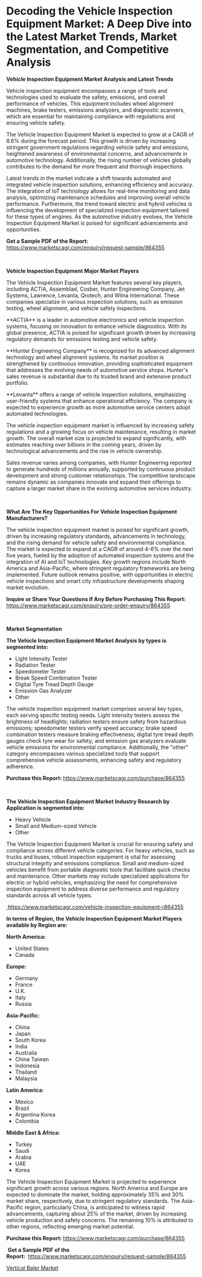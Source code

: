 <p><h1>Decoding the Vehicle Inspection Equipment Market: A Deep Dive into the Latest Market Trends, Market Segmentation, and Competitive Analysis</h1></p><p><strong>Vehicle Inspection Equipment Market Analysis and Latest Trends</strong></p>
<p><p>Vehicle inspection equipment encompasses a range of tools and technologies used to evaluate the safety, emissions, and overall performance of vehicles. This equipment includes wheel alignment machines, brake testers, emissions analyzers, and diagnostic scanners, which are essential for maintaining compliance with regulations and ensuring vehicle safety.</p><p>The Vehicle Inspection Equipment Market is expected to grow at a CAGR of 8.6% during the forecast period. This growth is driven by increasing stringent government regulations regarding vehicle safety and emissions, heightened awareness of environmental concerns, and advancements in automotive technology. Additionally, the rising number of vehicles globally contributes to the demand for more frequent and thorough inspections.</p><p>Latest trends in the market indicate a shift towards automated and integrated vehicle inspection solutions, enhancing efficiency and accuracy. The integration of IoT technology allows for real-time monitoring and data analysis, optimizing maintenance schedules and improving overall vehicle performance. Furthermore, the trend toward electric and hybrid vehicles is influencing the development of specialized inspection equipment tailored for these types of engines. As the automotive industry evolves, the Vehicle Inspection Equipment Market is poised for significant advancements and opportunities.</p></p>
<p><strong>Get a Sample PDF of the Report:&nbsp;</strong> <a href="https://www.marketscagr.com/enquiry/request-sample/864355?utm_campaign=2003&utm_medium=2&utm_source=Github&utm_content=ia&utm_term=20022025&utm_id=vehicle-inspection-equipment">https://www.marketscagr.com/enquiry/request-sample/864355</a></p>
<p>&nbsp;</p>
<p><strong>Vehicle Inspection Equipment Major Market Players</strong></p>
<p><p>The Vehicle Inspection Equipment Market features several key players, including ACTIA, Assemblad, Cosber, Hunter Engineering Company, Jet Systems, Lawrence, Levanta, Qrotech, and Wilna International. These companies specialize in various inspection solutions, such as emission testing, wheel alignment, and vehicle safety inspections.</p><p>**ACTIA** is a leader in automotive electronics and vehicle inspection systems, focusing on innovation to enhance vehicle diagnostics. With its global presence, ACTIA is poised for significant growth driven by increasing regulatory demands for emissions testing and vehicle safety.</p><p>**Hunter Engineering Company** is recognized for its advanced alignment technology and wheel alignment systems. Its market position is strengthened by continuous innovation, providing sophisticated equipment that addresses the evolving needs of automotive service shops. Hunter's sales revenue is substantial due to its trusted brand and extensive product portfolio.</p><p>**Levanta** offers a range of vehicle inspection solutions, emphasizing user-friendly systems that enhance operational efficiency. The company is expected to experience growth as more automotive service centers adopt automated technologies.</p><p>The vehicle inspection equipment market is influenced by increasing safety regulations and a growing focus on vehicle maintenance, resulting in market growth. The overall market size is projected to expand significantly, with estimates reaching over billions in the coming years, driven by technological advancements and the rise in vehicle ownership.</p><p>Sales revenue varies among companies, with Hunter Engineering reported to generate hundreds of millions annually, supported by continuous product development and strong customer relationships. The competitive landscape remains dynamic as companies innovate and expand their offerings to capture a larger market share in the evolving automotive services industry.</p></p>
<p>&nbsp;</p>
<p><strong>What Are The Key Opportunities For Vehicle Inspection Equipment Manufacturers?</strong></p>
<p><p>The vehicle inspection equipment market is poised for significant growth, driven by increasing regulatory standards, advancements in technology, and the rising demand for vehicle safety and environmental compliance. The market is expected to expand at a CAGR of around 4-6% over the next five years, fueled by the adoption of automated inspection systems and the integration of AI and IoT technologies. Key growth regions include North America and Asia-Pacific, where stringent regulatory frameworks are being implemented. Future outlook remains positive, with opportunities in electric vehicle inspections and smart city infrastructure developments shaping market evolution.</p></p>
<p><strong>Inquire or Share Your Questions If Any Before Purchasing This Report:</strong> <a href="https://www.marketscagr.com/enquiry/pre-order-enquiry/864355?utm_campaign=2003&utm_medium=2&utm_source=Github&utm_content=ia&utm_term=20022025&utm_id=vehicle-inspection-equipment">https://www.marketscagr.com/enquiry/pre-order-enquiry/864355</a></p>
<p>&nbsp;</p>
<p><strong>Market Segmentation</strong></p>
<p><strong>The Vehicle Inspection Equipment Market Analysis by types is segmented into:</strong></p>
<p><ul><li>Light Intensity Tester</li><li>Radiation Tester</li><li>Speedometer Tester</li><li>Break Speed Combination Tester</li><li>Digital Tyre Tread Depth Gauge</li><li>Emission Gas Analyzer</li><li>Other</li></ul></p>
<p><p>The vehicle inspection equipment market comprises several key types, each serving specific testing needs. Light intensity testers assess the brightness of headlights; radiation testers ensure safety from hazardous emissions; speedometer testers verify speed accuracy; brake speed combination testers measure braking effectiveness; digital tyre tread depth gauges check tyre wear for safety; and emission gas analyzers evaluate vehicle emissions for environmental compliance. Additionally, the "other" category encompasses various specialized tools that support comprehensive vehicle assessments, enhancing safety and regulatory adherence.</p></p>
<p><strong>Purchase this Report:&nbsp;</strong><a href="https://www.marketscagr.com/purchase/864355?utm_campaign=2003&utm_medium=2&utm_source=Github&utm_content=ia&utm_term=20022025&utm_id=vehicle-inspection-equipment">https://www.marketscagr.com/purchase/864355</a></p>
<p>&nbsp;</p>
<p><strong>The Vehicle Inspection Equipment Market Industry Research by Application is segmented into:</strong></p>
<p><ul><li>Heavy Vehicle</li><li>Small and Medium-sized Vehicle</li><li>Other</li></ul></p>
<p><p>The Vehicle Inspection Equipment Market is crucial for ensuring safety and compliance across different vehicle categories. For heavy vehicles, such as trucks and buses, robust inspection equipment is vital for assessing structural integrity and emissions compliance. Small and medium-sized vehicles benefit from portable diagnostic tools that facilitate quick checks and maintenance. Other markets may include specialized applications for electric or hybrid vehicles, emphasizing the need for comprehensive inspection equipment to address diverse performance and regulatory standards across all vehicle types.</p></p>
<p><a href="https://www.marketscagr.com/vehicle-inspection-equipment-r864355?utm_campaign=2003&utm_medium=2&utm_source=Github&utm_content=ia&utm_term=20022025&utm_id=vehicle-inspection-equipment">&nbsp;https://www.marketscagr.com/vehicle-inspection-equipment-r864355</a></p>
<p><strong>In terms of Region, the Vehicle Inspection Equipment Market Players available by Region are:</strong></p>
<p>
    <p> <strong> North America: </strong>
        <ul>
            <li>United States</li>
            <li>Canada</li>
        </ul>
        </p> 
    <p> <strong> Europe: </strong>
        <ul>
            <li>Germany</li>
            <li>France</li>
            <li>U.K.</li>
            <li>Italy</li>
            <li>Russia</li>
        </ul>
        </p> 
    <p> <strong> Asia-Pacific: </strong>
        <ul>
            <li>China</li>
            <li>Japan</li>
            <li>South Korea</li>
            <li>India</li>
            <li>Australia</li>
            <li>China Taiwan</li>
            <li>Indonesia</li>
            <li>Thailand</li>
            <li>Malaysia</li>
        </ul>
        </p> 
    <p> <strong> Latin America: </strong>
        <ul>
            <li>Mexico</li>
            <li>Brazil</li>
            <li>Argentina Korea</li>
            <li>Colombia</li>
        </ul>
        </p> 
    <p> <strong> Middle East & Africa: </strong>
        <ul>
            <li>Turkey</li>
            <li>Saudi</li>
            <li>Arabia</li>
            <li>UAE</li>
            <li>Korea</li>
        </ul>
    </p>
    </p>
<p><p>The Vehicle Inspection Equipment Market is projected to experience significant growth across various regions. North America and Europe are expected to dominate the market, holding approximately 35% and 30% market share, respectively, due to stringent regulatory standards. The Asia-Pacific region, particularly China, is anticipated to witness rapid advancements, capturing about 25% of the market, driven by increasing vehicle production and safety concerns. The remaining 10% is attributed to other regions, reflecting emerging market potential.</p></p>
<p><strong>Purchase this Report: </strong><a href="https://www.marketscagr.com/purchase/864355?utm_campaign=2003&utm_medium=2&utm_source=Github&utm_content=ia&utm_term=20022025&utm_id=vehicle-inspection-equipment">https://www.marketscagr.com/purchase/864355</a></p>
<p>&nbsp;<strong>Get a Sample PDF of the Report:&nbsp;&nbsp;</strong><a href="https://www.marketscagr.com/enquiry/request-sample/864355?utm_campaign=2003&utm_medium=2&utm_source=Github&utm_content=ia&utm_term=20022025&utm_id=vehicle-inspection-equipment">https://www.marketscagr.com/enquiry/request-sample/864355</a></p>
<p><strong></strong></p>
<p><p><a href="https://github.com/mauripalmi/Market-Research-Report-List-6/blob/main/vertical-baler-market.md?utm_campaign=2003&utm_medium=2&utm_source=Github&utm_content=ia&utm_term=20022025&utm_id=vehicle-inspection-equipment">Vertical Baler Market</a></p></p>